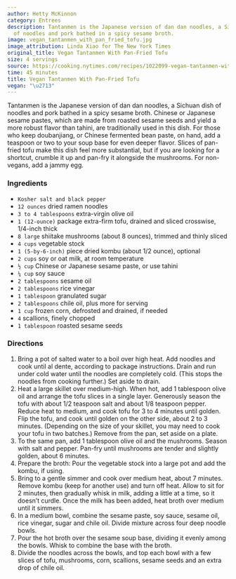 ```yaml
---
author: Hetty McKinnon
category: Entrees
description: Tantanmen is the Japanese version of dan dan noodles, a Sichuan dish
  of noodles and pork bathed in a spicy sesame broth.
image: vegan_tantanmen_with_pan_fried_tofu.jpg
image_attribution: Linda Xiao for The New York Times
original_title: Vegan Tantanmen With Pan-Fried Tofu
size: 4 servings
source: https://cooking.nytimes.com/recipes/1022099-vegan-tantanmen-with-pan-fried-tofuundefined
time: 45 minutes
title: Vegan Tantanmen With Pan-Fried Tofu
vegan: "\u2713"
---
```


 Tantanmen is the Japanese version of dan dan noodles, a Sichuan dish of noodles and pork bathed in a spicy sesame broth. Chinese or Japanese sesame pastes, which are made from roasted sesame seeds and yield a more robust flavor than tahini, are traditionally used in this dish. For those who keep doubanjiang, or Chinese fermented bean paste, on hand, add a teaspoon or two to your soup base for even deeper flavor. Slices of pan-fried tofu make this dish feel more substantial, but if you are looking for a shortcut, crumble it up and pan-fry it alongside the mushrooms. For non-vegans, add a jammy egg.

### Ingredients

* `Kosher salt and black pepper`
* `12 ounces` dried ramen noodles
* `3 to 4 tablespoons` extra-virgin olive oil
* `1 (12-ounce)` package extra-firm tofu, drained and sliced crosswise, 1/4-inch thick
* `8 large` shiitake mushrooms (about 8 ounces), trimmed and thinly sliced
* `4 cups` vegetable stock
* `1 (5-by-6-inch)` piece dried kombu (about 1/2 ounce), optional
* `2 cups` soy or oat milk, at room temperature
* `½ cup` Chinese or Japanese sesame paste, or use tahini
* `¼ cup` soy sauce
* `2 tablespoons` sesame oil
* `2 tablespoons` rice vinegar
* `1 tablespoon` granulated sugar
* `2 tablespoons` chile oil, plus more for serving
* `1 cup` frozen corn, defrosted and drained, if needed
* `4` scallions, finely chopped
* `1 tablespoon` roasted sesame seeds

### Directions

1. Bring a pot of salted water to a boil over high heat. Add noodles and cook until al dente, according to package instructions. Drain and run under cold water until the noodles are completely cold. (This stops the noodles from cooking further.) Set aside to drain.
2. Heat a large skillet over medium-high. When hot, add 1 tablespoon olive oil and arrange the tofu slices in a single layer. Generously season the tofu with about 1/2 teaspoon salt and about 1/8 teaspoon pepper. Reduce heat to medium, and cook tofu for 3 to 4 minutes until golden. Flip the tofu, and cook until golden on the other side, about 2 to 3 minutes. (Depending on the size of your skillet, you may need to cook your tofu in two batches.) Remove from the pan, set aside on a plate.
3. To the same pan, add 1 tablespoon olive oil and the mushrooms. Season with salt and pepper. Pan-fry until mushrooms are tender and slightly golden, about 6 minutes.
4. Prepare the broth: Pour the vegetable stock into a large pot and add the kombu, if using.
5. Bring to a gentle simmer and cook over medium heat, about 7 minutes. Remove kombu (keep for another use) and turn off heat. Allow to sit for 2 minutes, then gradually whisk in milk, adding a little at a time, so it doesn’t curdle. Once the milk has been added, heat broth over medium until it simmers.
6. In a medium bowl, combine the sesame paste, soy sauce, sesame oil, rice vinegar, sugar and chile oil. Divide mixture across four deep noodle bowls.
7. Pour the hot broth over the sesame soup base, dividing it evenly among the bowls. Whisk to combine the base with the broth.
8. Divide the noodles across the bowls, and top each bowl with a few slices of tofu, mushrooms, corn, scallions, sesame seeds and an extra drop of chile oil.